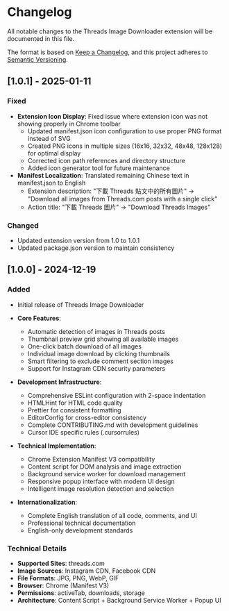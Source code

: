 # Changelog

All notable changes to the Threads Image Downloader extension will be documented in this file.

The format is based on [Keep a Changelog](https://keepachangelog.com/en/1.0.0/),
and this project adheres to [Semantic Versioning](https://semver.org/spec/v2.0.0.html).

## [1.0.1] - 2025-01-11

### Fixed
- **Extension Icon Display**: Fixed issue where extension icon was not showing properly in Chrome toolbar
  - Updated manifest.json icon configuration to use proper PNG format instead of SVG
  - Created PNG icons in multiple sizes (16x16, 32x32, 48x48, 128x128) for optimal display
  - Corrected icon path references and directory structure
  - Added icon generator tool for future maintenance
- **Manifest Localization**: Translated remaining Chinese text in manifest.json to English
  - Extension description: "下載 Threads 貼文中的所有圖片" → "Download all images from Threads.com posts with a single click"
  - Action title: "下載 Threads 圖片" → "Download Threads Images"

### Changed
- Updated extension version from 1.0 to 1.0.1
- Updated package.json version to maintain consistency

## [1.0.0] - 2024-12-19

### Added
- Initial release of Threads Image Downloader
- **Core Features**:
  - Automatic detection of images in Threads posts
  - Thumbnail preview grid showing all available images
  - One-click batch download of all images
  - Individual image download by clicking thumbnails
  - Smart filtering to exclude comment section images
  - Support for Instagram CDN security parameters

- **Development Infrastructure**:
  - Comprehensive ESLint configuration with 2-space indentation
  - HTMLHint for HTML code quality
  - Prettier for consistent formatting
  - EditorConfig for cross-editor consistency
  - Complete CONTRIBUTING.md with development guidelines
  - Cursor IDE specific rules (.cursorrules)

- **Technical Implementation**:
  - Chrome Extension Manifest V3 compatibility
  - Content script for DOM analysis and image extraction
  - Background service worker for download management
  - Responsive popup interface with modern UI design
  - Intelligent image resolution detection and selection

- **Internationalization**:
  - Complete English translation of all code, comments, and UI
  - Professional technical documentation
  - English-only development standards

### Technical Details
- **Supported Sites**: threads.com
- **Image Sources**: Instagram CDN, Facebook CDN
- **File Formats**: JPG, PNG, WebP, GIF
- **Browser**: Chrome (Manifest V3)
- **Permissions**: activeTab, downloads, storage
- **Architecture**: Content Script + Background Service Worker + Popup UI
